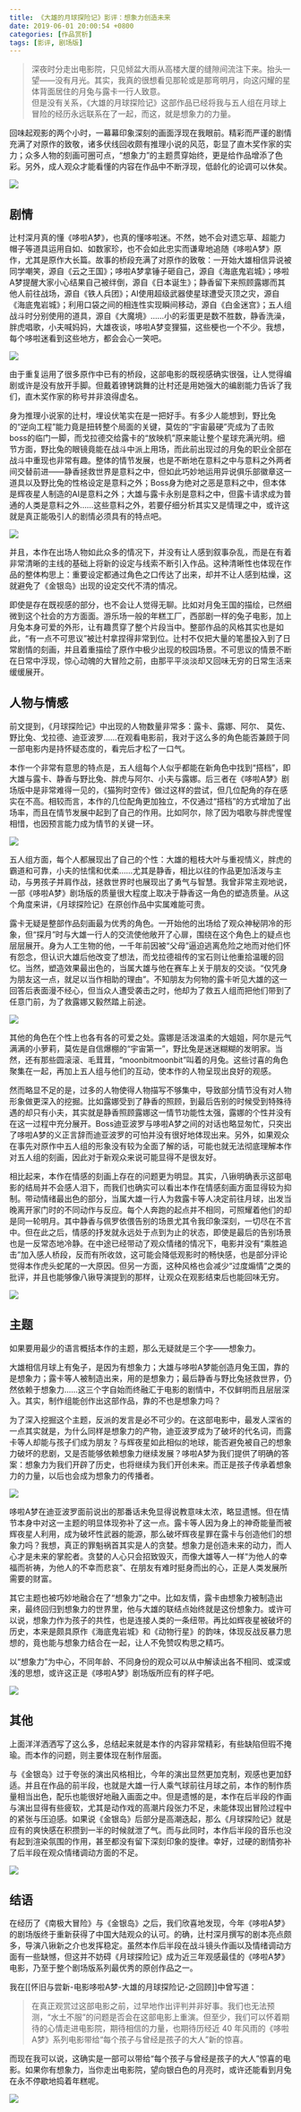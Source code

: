 ```yaml
---
title: 《大雄的月球探险记》影评：想象力创造未来
date: 2019-06-01 20:00:54 +0800
categories: [作品赏析]
tags: [影评, 剧场版]
---
```



> 深夜时分走出电影院，只见倾盆大雨从高楼大厦的缝隙间流注下来。抬头一望——没有月光。其实，我真的很想看见那轮或是那弯明月，向这闪耀的星体背面居住的月兔与露卡一行人致意。  
> 但是没有关系，《大雄的月球探险记》这部作品已经将我与五人组在月球上冒险的经历永远联系在了一起，而这，就是想象力的力量。


  

回味起观影的两个小时，一幕幕印象深刻的画面浮现在我眼前。精彩而严谨的剧情充满了对原作的致敬，诸多伏线回收颇有推理小说的风范，彰显了直木奖作家的实力；众多人物的刻画可圈可点，“想象力”的主题贯穿始终，更是给作品增添了色彩。另外，成人观众才能看懂的内容在作品中不断浮现，低龄化的论调可以休矣。

![](https://pic1.zhimg.com/80/v2-4f6c79c6817efa5762eab11cde263270_1440w.jpg?source=c8b7c179)

## 剧情

辻村深月真的懂《哆啦A梦》，也真的懂哆啦迷。不然，她不会对遗忘草、超能力帽子等道具运用自如、如数家珍，也不会如此忠实而谦卑地追随《哆啦A梦》原作，尤其是原作大长篇。故事的桥段充满了对原作的致敬：一开始大雄相信异说被同学嘲笑，源自《云之王国》；哆啦A梦拿锤子砸自己，源自《海底鬼岩城》；哆啦A梦提醒大家小心结果自己被绊倒，源自《日本诞生》；静香留下来照顾露娜而其他人前往战场，源自《铁人兵团》；AI使用超级武器使星球遭受灭顶之灾，源自《海底鬼岩城》；利用口袋之间的相连性实现瞬间移动，源自《白金迷宫》；五人组战斗时分别使用的道具，源自《大魔境》……小的彩蛋更是数不胜数，静香洗澡，胖虎唱歌，小夫喊妈妈，大雄夜谈，哆啦A梦变狸猫，这些梗也一个不少。我想，每个哆啦迷看到这些地方，都会会心一笑吧。

![](https://picx.zhimg.com/80/v2-717f658660298b37566eb91a38ca1f40_1440w.jpg?source=c8b7c179)

由于重复运用了很多原作中已有的桥段，这部电影的既视感确实很强，让人觉得编剧或许是没有放开手脚。但戴着镣铐跳舞的辻村还是用她强大的编剧能力告诉了我们，直木奖作家的称号并非浪得虚名。

身为推理小说家的辻村，埋设伏笔实在是一把好手。有多少人能想到，野比兔的“逆向工程”能力竟是扭转整个局面的关键，莫佐的“宇宙最硬”壳成为了击败boss的临门一脚，而戈拉德交给露卡的“放映机”原来能让整个星球充满光明。细节方面，野比兔的眼镜竟能在战斗中派上用场，而此前出现过的月兔的职业全部在战斗中重现也非常有趣。整体的情节发展，也是不断地在意料之中与意料之外两者间交替前进——静香拯救世界是意料之中，但如此巧妙地运用异说俱乐部徽章这一道具以及野比兔的性格设定是意料之外；Boss身为绝对之恶是意料之中，但本体是辉夜星人制造的AI是意料之外；大雄与露卡永别是意料之中，但露卡请求成为普通的人类是意料之外……这些意料之外，若要仔细分析其实又是情理之中，或许这就是真正能吸引人的剧情必须具有的特点吧。

![](https://pic1.zhimg.com/80/v2-e2c39ed4b2e8ad976bba345f8a723e2d_1440w.jpg?source=c8b7c179)

并且，本作在出场人物如此众多的情况下，并没有让人感到叙事杂乱，而是在有着非常清晰的主线的基础上将新的设定与线索不断引入作品。这种清晰性也体现在作品的整体构思上：重要设定都通过角色之口传达了出来，却并不让人感到枯燥，这就避免了《金银岛》出现的设定交代不清的情况。

即使是存在既视感的部分，也不会让人觉得无聊。比如对月兔王国的描绘，已然细微到这个社会的方方面面。游乐场一般的年糕工厂，西部剧一样的兔子电影，加上月兔本身可爱的外形，让有趣贯穿了整个片段当中。整部作品的风格其实也是如此，“有一点不可思议”被辻村拿捏得非常到位。辻村不仅把大量的笔墨投入到了日常剧情的刻画，并且着重描绘了原作中极少出现的校园场景。不可思议的情景不断在日常中浮现，惊心动魄的大冒险之前，由那平平淡淡却又回味无穷的日常生活来缓缓展开。

## 人物与情感

前文提到，《月球探险记》中出现的人物数量非常多：露卡、露娜、阿尔、 莫佐、野比兔、戈拉德、迪亚波罗……在观看电影前，我对于这么多的角色能否兼顾于同一部电影内是持怀疑态度的，看完后才松了一口气。

本作一个非常有意思的特点是，五人组每个人似乎都能在新角色中找到“搭档”，即大雄与露卡、静香与野比兔、胖虎与阿尔、小夫与露娜。后三者在《哆啦A梦》剧场版中是非常难得一见的，《猫狗时空传》做过这样的尝试，但几位配角的存在感实在不高。相较而言，本作的几位配角更加独立，不仅通过“搭档”的方式增加了出场率，而且在情节发展中起到了自己的作用。比如阿尔，除了因为唱歌与胖虎惺惺相惜，也因预言能力成为情节的关键一环。

![](https://pic1.zhimg.com/80/v2-62467073a5559162d1efedaf09160bc6_1440w.jpg?source=c8b7c179)

五人组方面，每个人都展现出了自己的个性：大雄的粗枝大叶与重视情义，胖虎的霸道和可靠，小夫的怯懦和优柔……尤其是静香，相比以往的作品更加活泼与主动，与男孩子并肩作战，拯救世界时也展现出了勇气与智慧。我曾非常主观地说，一部《哆啦A梦》剧场版的质量很大程度上取决于静香这一角色的塑造质量。从这个角度来讲，《月球探险记》在原创作品中实属难能可贵。

露卡无疑是整部作品刻画最为优秀的角色。一开始他的出场给了观众神秘阴冷的形象，但“探月”时与大雄一行人的交流使他敞开了心扉，围绕在这个角色上的疑点也层层展开。身为人工生物的他，一千年前因被“父母”逼迫逃离危险之地而对他们怀有怨念，但认识大雄后他改变了想法，而戈拉德祖传的宝石则让他重拾温暖的回忆。当然，塑造效果最出色的，当属大雄与他在赛车上关于朋友的交谈。“仅凭身为朋友这一点，就足以当作相助的理由”。不知朋友为何物的露卡听见大雄的这一回答后表面漫不经心，但当众人遭受袭击之时，他却为了救五人组而把他们带到了任意门前，为了救露娜又毅然踏上前途。

![](https://pica.zhimg.com/80/v2-29d81a57f3c274a8856e59e75eb1e104_1440w.jpg?source=c8b7c179)

其他的角色在个性上也各有各的可爱之处。露娜是活泼温柔的大姐姐，阿尔是元气满满的小萝莉，莫佐是自信爆棚的“宇宙第一”，野比兔是迷迷糊糊的发明家。当然，还有那些圆滚滚、毛茸茸，“moonbitmoonbit”叫着的月兔。这些讨喜的角色聚集在一起，再加上五人组与他们的互动，使本作的人物呈现出良好的观感。

然而略显不足的是，过多的人物使得人物描写不够集中，导致部分情节没有对人物形象做更深入的挖掘。比如露娜受到了静香的照顾，到最后告别的时候受到特殊待遇的却只有小夫，其实就是静香照顾露娜这一情节功能性太强，露娜的个性并没有在这一过程中充分展开。Boss迪亚波罗与哆啦A梦之间的对话也略显匆忙，只突出了哆啦A梦的义正言辞而迪亚波罗的可怕并没有很好地体现出来。另外，如果观众在事先对原作中五人组的形象没有较为全面了解的话，可能也就无法彻底理解本作对五人组的刻画，因此对于新观众来说可能显得不是很友好。

相比起来，本作在情感的刻画上存在的问题更为明显。其实，八锹明确表示这部电影的结局并不会感人泪下，而我们也确实可以看出本作在情感刻画方面显得较为抑制。带动情绪最出色的部分，当属大雄一行人为救露卡等人决定前往月球，出发当晚离开家门时的不同动作与反应。每个人奔跑的起点并不相同，可照耀着他们的却是同一轮明月。其中静香与佩罗依偎告别的场景尤其令我印象深刻，一切尽在不言中。但在此之后，情感的抒发就永远处于点到为止的状态，即使是最后的告别场景也是一反常态地冷静。在中途已经带动了观众情绪的情况下，电影并没有“乘胜追击”加入感人桥段，反而有所收敛，这可能会降低观影时的畅快感，也是部分评论觉得本作虎头蛇尾的一大原因。但另一方面，这种风格也会减少“过度煽情”之类的批评，并且也能够像八锹导演提到的那样，让观众在观影结束后也能回味无穷。

![](https://pic1.zhimg.com/80/v2-8b2d4487120eeb36df151a68bb30d6f9_1440w.jpg?source=c8b7c179)

## 主题

如果要用最少的语言概括本作的主题，那么无疑就是三个字——想象力。

大雄相信月球上有兔子，是因为有想象力；大雄与哆啦A梦能创造月兔王国，靠的是想象力；露卡等人被制造出来，用的是想象力；最后静香与野比兔拯救世界，仍然依赖于想象力……这三个字自始而终融汇于电影的剧情中，不仅鲜明而且层层深入。其实，制作组能创作出这部作品，靠的不也是想象力吗？

为了深入挖掘这个主题，反派的发言是必不可少的。在这部电影中，最发人深省的一点其实就是，为什么同样是想象力的产物，迪亚波罗成为了破坏的代名词，而露卡等人却能与孩子们成为朋友？与辉夜星如此相似的地球，能否避免被自己的想象力破坏的悲剧，又是否能够依赖想象力继续发展？哆啦A梦为我们提供了明确的答案：想象力为我们开辟了历史，也将继续为我们开创未来。而正是孩子传承着想象力的力量，以后也会成为想象力的传播者。

![](https://pic1.zhimg.com/80/v2-68938686b9d06d18a40c1c0418c0d88f_1440w.jpg?source=c8b7c179)

哆啦A梦在迪亚波罗面前说出的那番话未免显得说教意味太浓，略显遗憾。但在情节本身中对这一主题的明显体现弥补了这一点。露卡等人因为身上的神奇能量而被辉夜星人利用，成为破坏性武器的能源，那么破坏辉夜星罪在露卡与创造他们的想象力吗？我想，真正的罪魁祸首其实是人的贪婪。想象力是创造未来的动力，而人心才是未来的掌舵者。贪婪的人心只会招致毁灭，而像大雄等人一样“为他人的幸福而祈祷，为他人的不幸而悲哀”、在朋友有难时挺身而出的心，正是人类发展所需要的财富。

其它主题也被巧妙地融合在了“想象力”之中。比如友情，露卡由想象力被制造出来，最终回归到想象力的世界里，他与大雄的联结点始终就是这份想象力。或许可以说，想象力作为孩子的共性，也是连接人类的一条纽带。再比如辉夜星被破坏的历史，本来是颇具原作《海底鬼岩城》和《动物行星》的韵味，体现反战反暴力思想的，竟也能与想象力结合在一起，让人不免赞叹构思之精巧。

以“想象力”为中心，不同年龄、不同身份的观众可以从中解读出各不相同、或深或浅的思想，或许这正是《哆啦A梦》剧场版所应有的样子吧。

![](https://pic1.zhimg.com/80/v2-bb249ec6394f0746c2ac4f502c793943_1440w.jpg?source=c8b7c179)

## 其他

上面洋洋洒洒写了这么多，总结起来就是本作的内容非常精彩，有些缺陷但瑕不掩瑜。而本作的问题，则主要体现在制作层面。

与《金银岛》过于夸张的演出风格相比，今年的演出显然更加克制，观感也更加舒适。并且在作品的前半段，也就是大雄一行人乘气球前往月球之前，本作的制作质量相当出色，配乐也能很好地融入画面之中。但是遗憾的是，本作在后半段的作画与演出显得有些疲软，尤其是动作戏的高潮片段张力不足，未能体现出冒险过程中的紧张与压迫感。如果说《金银岛》后部分是高潮迭起，那么《月球探险记》就是应有的爽快感在积攒到一半的时候就泄了气。而与此同时，本作后半段的音乐也没有起到渲染氛围的作用，甚至都没有留下深刻印象的旋律。幸好，过硬的剧情弥补了后半段在观众情绪调动方面的不足。

![](https://pic1.zhimg.com/80/v2-fe78ab19d26fa99582f9618bef28e952_1440w.jpg?source=c8b7c179)

## 结语

在经历了《南极大冒险》与《金银岛》之后，我们欣喜地发现，今年《哆啦A梦》的剧场版终于重新获得了中国大陆观众的认可。的确，辻村深月撰写的剧本亮点颇多，导演八锹新之介也发挥稳定。虽然本作后半段在战斗镜头作画以及情绪调动方面有一些缺憾，但这并不妨碍《月球探险记》成为近三年观感最佳的《哆啦A梦》电影，乃至于整个剧场版系列最优秀的原创作品之一。

我在[[怀旧与尝新-电影哆啦A梦-大雄的月球探险记-之回顾]]中曾写道：

> 在真正观赏过这部电影之前，过早地作出评判并非好事。我们也无法预测，“水土不服”的问题是否会在这部电影上重演。但至少，我们可以怀着期待的心情走进电影院，期待相信的力量，也期待历经近 40 年风雨的《哆啦A梦》系列电影带给“每个孩子与曾经是孩子的大人”新的惊喜。

而现在我可以说，这确实是一部可以带给“每个孩子与曾经是孩子的大人”惊喜的电影。如果你有想象力，当你走出电影院，望向银白色的月亮时，或许还能看到月兔在永不停歇地捣着年糕呢。

![](https://pic4.zhimg.com/80/v2-f2728872356c18b5825bf9bcfcaf771d_1440w.jpg?source=c8b7c179)